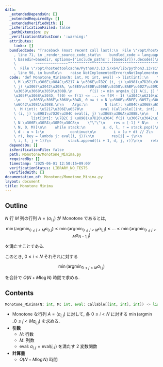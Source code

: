 ```yaml
---
data:
  _extendedDependsOn: []
  _extendedRequiredBy: []
  _extendedVerifiedWith: []
  _isVerificationFailed: false
  _pathExtension: py
  _verificationStatusIcon: ':warning:'
  attributes:
    links: []
  bundledCode: "Traceback (most recent call last):\n  File \"/opt/hostedtoolcache/Python/3.13.5/x64/lib/python3.13/site-packages/onlinejudge_verify/documentation/build.py\"\
    , line 71, in _render_source_code_stat\n    bundled_code = language.bundle(stat.path,\
    \ basedir=basedir, options={'include_paths': [basedir]}).decode()\n          \
    \         ~~~~~~~~~~~~~~~^^^^^^^^^^^^^^^^^^^^^^^^^^^^^^^^^^^^^^^^^^^^^^^^^^^^^^^^^^^^^^^^^^\n\
    \  File \"/opt/hostedtoolcache/Python/3.13.5/x64/lib/python3.13/site-packages/onlinejudge_verify/languages/python.py\"\
    , line 96, in bundle\n    raise NotImplementedError\nNotImplementedError\n"
  code: "def Monotone_Minima(N: int, M: int, eval) -> list[int]:\n    \"\"\" N \u884C\
    \ M \u5217\u306E\u884C\u5217 A \u306E\u7B2C (i, j) \u8981\u7D20\u304C eval(i,\
    \ j) \u3067\u3042\u308A, \u4EE5\u4E0B\u306E\u5358\u8ABF\u6027\u3092\u6E80\u305F\
    \u3059\u3068\u3059\u308B.\n        f(i) := min argmin_{j} A(i, j) \u3068\u3057\
    \u305F\u3068\u304D, f(0) <= f(1) <= ... <= f(M - 1) \u304C\u6210\u308A\u7ACB\u3064\
    .\n    \u3053\u306E\u3068\u304D, 0 <= i < N \u306B\u5BFE\u3057\u3066, f(i) \u3092\
    \u6C42\u3081\u308B.\n\n    Args:\n        N (int): \u884C\u306E\u6570\n      \
    \  M (int): \u5217\u306E\u6570\n        eval (Callable[[int, int], int]): \u7B2C\
    \ (i, j) \u8981\u7D20\u304C eval(i, j) \u306B\u306A\u308B.\n\n    Returns:\n \
    \       list[int]: \u7B2C i \u8981\u7D20\u304C f(i) \u3067\u3042\u308B\u9577\u3055\
    \ N \u306E\u30EA\u30B9\u30C8\n    \"\"\"\n    res = [-1] * N\n    stack = [(0,\
    \ N, 0, M)]\n\n    while stack:\n        u, d, l, r = stack.pop()\n\n        if\
    \ d - u < 1:\n            continue\n\n        i = (u + d) // 2\n        j = min(range(l,\
    \ r), key = lambda j: eval(i, j))\n\n        res[i] = j\n\n        stack.append((u,\
    \ i, l, j + 1))\n        stack.append((i + 1, d, j, r))\n\n    return res\n"
  dependsOn: []
  isVerificationFile: false
  path: Monotone/Monotone_Minima.py
  requiredBy: []
  timestamp: '2025-06-01 12:50:15+09:00'
  verificationStatus: LIBRARY_NO_TESTS
  verifiedWith: []
documentation_of: Monotone/Monotone_Minima.py
layout: document
title: Monotone Minima
---
```


## Outline

$N$ 行 $M$ 列の行列 $A = (a_{i,j})$ が Monotone であるとは,

$$ \min \left(\operatorname*{argmin}_{0 \leq j < M} a_{0,j} \right) \leq \min \left(\operatorname*{argmin}_{0 \leq j < M} a_{1,j} \right) \leq \dots \leq \min \left(\operatorname*{argmin}_{0 \leq j < M} a_{N-1,j} \right)$$

を満たすことである.

このとき, $0 \leq i < N$ それぞれに対する

$$ \min \left(\operatorname*{argmin}_{0 \leq j < M} a_{i,j} \right) $$

を合計で $O(N + M \log N)$ 時間で求める.

## Contents

```Python
Monotone_Minima(N: int, M: int, eval: Callable[[int, int], int]) -> list[int]
```

* Monotone な行列 $A = (a_{i,j})$ に対して, 各 $0 \leq i < N$ に対する $\displaystyle \min \left(\operatorname*{argmin}\_{0 \leq j < M} a_{i,j} \right)$ を求める.
* **引数**
  * $N$: 行数
  * $M$: 列数
  * $\textrm{eval}$: $a_{i,j} = \textrm{eval}(i,j)$ を満たす $2$ 変数関数
* **計算量**
  * $O(N + M \log N)$ 時間
